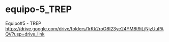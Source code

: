 # equipo-5_TREP
Equipo#5 - TREP
https://drive.google.com/drive/folders/1rKk2roO8I23ye24YM8t9iLjNjzUuPAQV?usp=drive_link
